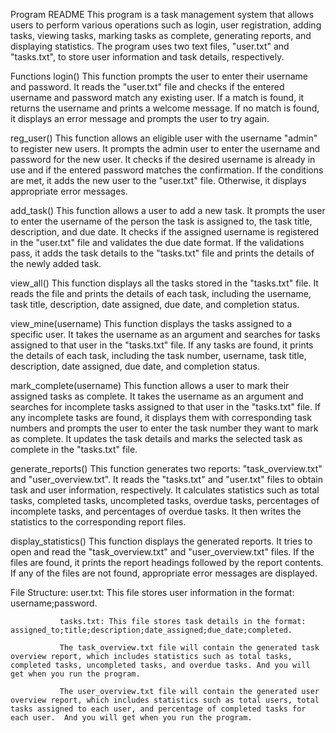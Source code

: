 Program README
This program is a task management system that allows users to perform various operations such as login, user registration, adding tasks, viewing tasks, marking tasks as complete, generating reports, and displaying statistics. The program uses two text files, "user.txt" and "tasks.txt", to store user information and task details, respectively.

Functions
login()
This function prompts the user to enter their username and password. It reads the "user.txt" file and checks if the entered username and password match any existing user. If a match is found, it returns the username and prints a welcome message. If no match is found, it displays an error message and prompts the user to try again.

reg_user()
This function allows an eligible user with the username "admin" to register new users. It prompts the admin user to enter the username and password for the new user. It checks if the desired username is already in use and if the entered password matches the confirmation. If the conditions are met, it adds the new user to the "user.txt" file. Otherwise, it displays appropriate error messages.

add_task()
This function allows a user to add a new task. It prompts the user to enter the username of the person the task is assigned to, the task title, description, and due date. It checks if the assigned username is registered in the "user.txt" file and validates the due date format. If the validations pass, it adds the task details to the "tasks.txt" file and prints the details of the newly added task.

view_all()
This function displays all the tasks stored in the "tasks.txt" file. It reads the file and prints the details of each task, including the username, task title, description, date assigned, due date, and completion status.

view_mine(username)
This function displays the tasks assigned to a specific user. It takes the username as an argument and searches for tasks assigned to that user in the "tasks.txt" file. If any tasks are found, it prints the details of each task, including the task number, username, task title, description, date assigned, due date, and completion status.

mark_complete(username)
This function allows a user to mark their assigned tasks as complete. It takes the username as an argument and searches for incomplete tasks assigned to that user in the "tasks.txt" file. If any incomplete tasks are found, it displays them with corresponding task numbers and prompts the user to enter the task number they want to mark as complete. It updates the task details and marks the selected task as complete in the "tasks.txt" file.

generate_reports()
This function generates two reports: "task_overview.txt" and "user_overview.txt". It reads the "tasks.txt" and "user.txt" files to obtain task and user information, respectively. It calculates statistics such as total tasks, completed tasks, uncompleted tasks, overdue tasks, percentages of incomplete tasks, and percentages of overdue tasks. It then writes the statistics to the corresponding report files.

display_statistics()
This function displays the generated reports. It tries to open and read the "task_overview.txt" and "user_overview.txt" files. If the files are found, it prints the report headings followed by the report contents. If any of the files are not found, appropriate error messages are displayed.


File Structure:
               user.txt: This file stores user information in the format: 
               username;password.

               tasks.txt: This file stores task details in the format: assigned_to;title;description;date_assigned;due_date;completed.

               The task_overview.txt file will contain the generated task overview report, which includes statistics such as total tasks, completed tasks, uncompleted tasks, and overdue tasks. And you will get when you run the program.

               The user_overview.txt file will contain the generated user overview report, which includes statistics such as total users, total tasks assigned to each user, and percentage of completed tasks for each user.  And you will get when you run the program.